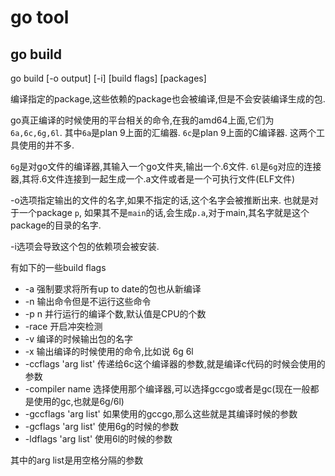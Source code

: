 go tool
===

## go build

go build [-o output] [-i] [build flags] [packages]

编译指定的package,这些依赖的package也会被编译,但是不会安装编译生成的包.

go真正编译的时候使用的平台相关的命令,在我的amd64上面,它们为`6a,6c,6g,6l`.
其中`6a`是plan 9上面的汇编器. `6c`是plan 9上面的C编译器.
这两个工具使用的并不多.

`6g`是对go文件的编译器,其输入一个go文件夹,输出一个.6文件.
`6l`是`6g`对应的连接器,其将.6文件连接到一起生成一个.a文件或者是一个可执行文件(ELF文件)

-o选项指定输出的文件的名字,如果不指定的话,这个名字会被推断出来. 也就是对于一个package `p`,
如果其不是`main`的话,会生成`p.a`,对于main,其名字就是这个package的目录的名字.

-i选项会导致这个包的依赖项会被安装.

有如下的一些build flags

* -a 强制要求将所有up to date的包也从新编译
* -n 输出命令但是不运行这些命令
* -p n 并行运行的编译个数,默认值是CPU的个数
* -race 开启冲突检测
* -v 编译的时候输出包的名字
* -x 输出编译的时候使用的命令,比如说 6g 6l
* -ccflags 'arg list' 传递给6c这个编译器的参数,就是编译c代码的时候会使用的参数
* -compiler name 选择使用那个编译器,可以选择gccgo或者是gc(现在一般都是使用的gc,也就是6g/6l)
* -gccflags 'arg list' 如果使用的gccgo,那么这些就是其编译时候的参数
* -gcflags 'arg list' 使用6g的时候的参数
* -ldflags 'arg list' 使用6l的时候的参数

其中的arg list是用空格分隔的参数
	

